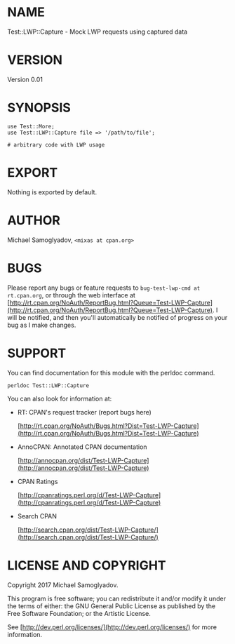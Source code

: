 # NAME

Test::LWP::Capture - Mock LWP requests using captured data

# VERSION

Version 0.01

# SYNOPSIS

    use Test::More;
    use Test::LWP::Capture file => '/path/to/file';

    # arbitrary code with LWP usage

# EXPORT

Nothing is exported by default.

# AUTHOR

Michael Samoglyadov, `<mixas at cpan.org>`

# BUGS

Please report any bugs or feature requests to `bug-test-lwp-cmd at rt.cpan.org`,
or through the web interface at
[http://rt.cpan.org/NoAuth/ReportBug.html?Queue=Test-LWP-Capture](http://rt.cpan.org/NoAuth/ReportBug.html?Queue=Test-LWP-Capture). I will be
notified, and then you'll automatically be notified of progress on your bug as
I make changes.

# SUPPORT

You can find documentation for this module with the perldoc command.

    perldoc Test::LWP::Capture

You can also look for information at:

- RT: CPAN's request tracker (report bugs here)

    [http://rt.cpan.org/NoAuth/Bugs.html?Dist=Test-LWP-Capture](http://rt.cpan.org/NoAuth/Bugs.html?Dist=Test-LWP-Capture)

- AnnoCPAN: Annotated CPAN documentation

    [http://annocpan.org/dist/Test-LWP-Capture](http://annocpan.org/dist/Test-LWP-Capture)

- CPAN Ratings

    [http://cpanratings.perl.org/d/Test-LWP-Capture](http://cpanratings.perl.org/d/Test-LWP-Capture)

- Search CPAN

    [http://search.cpan.org/dist/Test-LWP-Capture/](http://search.cpan.org/dist/Test-LWP-Capture/)

# LICENSE AND COPYRIGHT

Copyright 2017 Michael Samoglyadov.

This program is free software; you can redistribute it and/or modify it
under the terms of either: the GNU General Public License as published
by the Free Software Foundation; or the Artistic License.

See [http://dev.perl.org/licenses/](http://dev.perl.org/licenses/) for more information.
